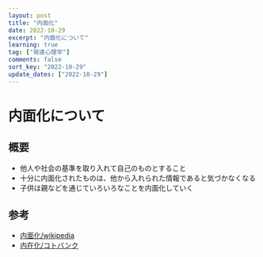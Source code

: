 ```yaml
---
layout: post
title: "内面化"
date: 2022-10-29
excerpt: "内面化について"
learning: true
tag: ["発達心理学"]
comments: false
sort_key: "2022-10-29"
update_dates: ["2022-10-29"]
---
```


# 内面化について

## 概要
 - 他人や社会の基準を取り入れて自己のものとすること
 - 十分に内面化されたものは、他から入れられた情報であると気づかなくなる
 - 子供は親などを通じていろいろなことを内面化していく

## 参考
 - [内面化/wikipedia](https://ja.wikipedia.org/wiki/%E5%86%85%E9%9D%A2%E5%8C%96)
 - [内在化/コトバンク](https://kotobank.jp/word/内在化-107310)
